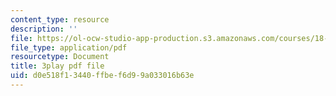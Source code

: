 ```yaml
---
content_type: resource
description: ''
file: https://ol-ocw-studio-app-production.s3.amazonaws.com/courses/18-02sc-multivariable-calculus-fall-2010/d0e518f13440ffbef6d99a033016b63e_SgJo7_4mp6w.pdf
file_type: application/pdf
resourcetype: Document
title: 3play pdf file
uid: d0e518f1-3440-ffbe-f6d9-9a033016b63e
---
```

